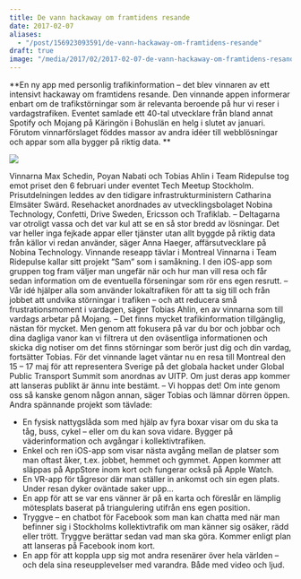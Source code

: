```yaml
---
title: De vann hackaway om framtidens resande
date: 2017-02-07
aliases:
  - "/post/156923093591/de-vann-hackaway-om-framtidens-resande"
draft: true
image: "/media/2017/02/2017-02-07-de-vann-hackaway-om-framtidens-resande-1.jpg"
---
```


**En ny app med personlig trafikinformation – det blev vinnaren av ett intensivt hackaway om framtidens resande. Den vinnande appen informerar enbart om de trafikstörningar som är relevanta beroende på hur vi reser i vardagstrafiken. Eventet samlade ett 40-tal utvecklare från bland annat Spotify och Mojang på Käringön i Bohuslän en helg i slutet av januari. Förutom vinnarförslaget föddes massor av andra idéer till webblösningar och appar som alla bygger på riktig data. **


![](/media/2017/02/2017-02-07-de-vann-hackaway-om-framtidens-resande-1.jpg)


Vinnarna Max Schedin, Poyan Nabati och Tobias Ahlin i Team Ridepulse tog emot priset den 6 februari under eventet Tech Meetup Stockholm. Prisutdelningen leddes av den tidigare infrastrukturministern Catharina Elmsäter Swärd. Resehacket anordnades av utvecklingsbolaget Nobina Technology, Confetti, Drive Sweden, Ericsson och Trafiklab.
– Deltagarna var otroligt vassa och det var kul att se en så stor bredd av lösningar. Det var heller inga fejkade appar eller tjänster utan allt byggde på riktig data från källor vi redan använder, säger Anna Haeger, affärsutvecklare på Nobina Technology.
Vinnande reseapp tävlar i Montreal Vinnarna i Team Ridepulse kallar sitt projekt ”Sam” som i samåkning. I den iOS-app som gruppen tog fram väljer man ungefär när och hur man vill resa och får sedan information om de eventuella förseningar som rör ens egen resrutt.
– Vår idé hjälper alla som använder lokaltrafiken för att ta sig till och från jobbet att undvika störningar i trafiken – och att reducera små frustrationsmoment i vardagen, säger Tobias Ahlin, en av vinnarna som till vardags arbetar på Mojang.
– Det finns mycket trafikinformation tillgänglig, nästan för mycket. Men genom att fokusera på var du bor och jobbar och dina dagliga vanor kan vi filtrera ut den oväsentliga informationen och skicka dig notiser om det finns störningar som berör just dig och din vardag, fortsätter Tobias.
För det vinnande laget väntar nu en resa till Montreal den 15 – 17 maj för att representera Sverige på det globala hacket under Global Public Transport Summit som anordnas av UITP. Om just deras app kommer att lanseras publikt är ännu inte bestämt.
– Vi hoppas det! Om inte genom oss så kanske genom någon annan, säger Tobias och lämnar dörren öppen.
Andra spännande projekt som tävlade:
<ul><li>En fysisk nattygslåda som med hjälp av fyra boxar visar om du ska ta tåg, buss, cykel – eller om du kan sova vidare. Bygger på väderinformation och avgångar i kollektivtrafiken.
</li><li>Enkel och ren iOS-app som visar nästa avgång mellan de platser som man oftast åker, t.ex. jobbet, hemmet och gymmet. Appen kommer att släppas på AppStore inom kort och fungerar också på Apple Watch.
</li><li>En VR-app för tågresor där man ställer in ankomst och sin egen plats. Under resan dyker oväntade saker upp…
</li><li>En app för att se var ens vänner är på en karta och föreslår en lämplig mötesplats baserat på triangulering utifrån ens egen position.
</li><li>Tryggve – en chatbot för Facebook som man kan chatta med när man befinner sig i Stockholms kollektivtrafik om man känner sig osäker, rädd eller trött. Tryggve berättar sedan vad man ska göra. Kommer enligt plan att lanseras på Facebook inom kort.
</li><li>En app för att koppla upp sig mot andra resenärer över hela världen – och dela sina reseupplevelser med varandra. Både med video och ljud.
</li></ul>
 
